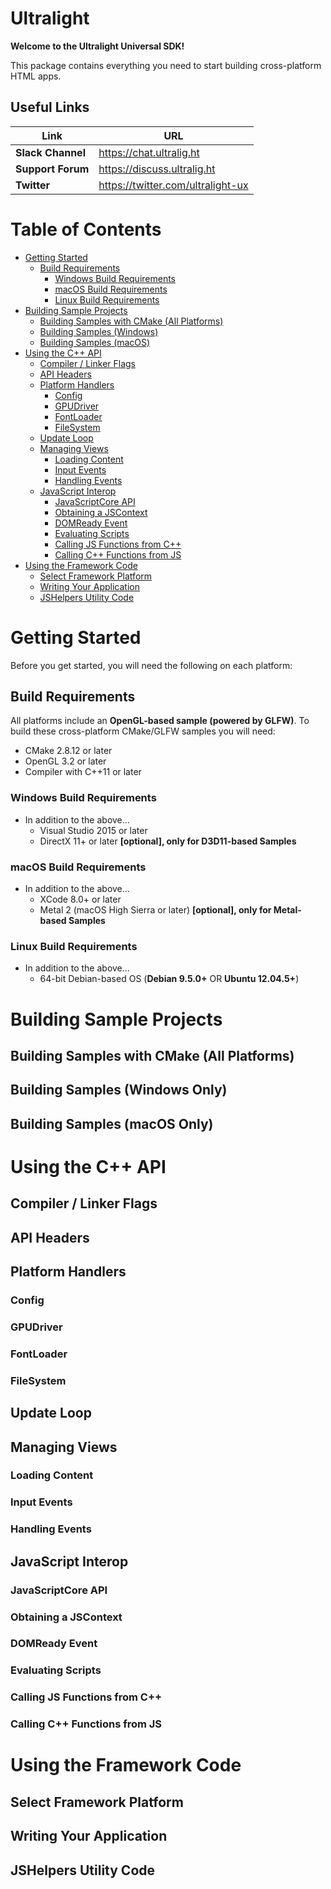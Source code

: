 # Ultralight

__Welcome to the Ultralight Universal SDK!__

This package contains everything you need to start building cross-platform HTML apps.

## Useful Links

| Link              | URL                                 |
| ----------------- | ----------------------------------- |
| __Slack Channel__ | <https://chat.ultralig.ht>          |
| __Support Forum__ | <https://discuss.ultralig.ht>       |
| __Twitter__       | <https://twitter.com/ultralight-ux> |


# Table of Contents

 - [Getting Started](#getting-started)
 	- [Build Requirements]()
 		- [Windows Build Requirements]()
 		- [macOS Build Requirements]()
 		- [Linux Build Requirements]()
 - [Building Sample Projects](#building-samples)
 	- [Building Samples with CMake (All Platforms)](#windows)
 	- [Building Samples (Windows)](#macOS)
 	- [Building Samples (macOS)](#linux)
 - [Using the C++ API](#using-the-c++-api)
 	- [Compiler / Linker Flags]()
 	- [API Headers]()
 	- [Platform Handlers]()
 		- [Config]()
 		- [GPUDriver]()
 		- [FontLoader]()
 		- [FileSystem]()
 	- [Update Loop]()
 	- [Managing Views]()
 		- [Loading Content]()
 		- [Input Events]()
 		- [Handling Events]()
 	- [JavaScript Interop]()
		- [JavaScriptCore API]()
		- [Obtaining a JSContext]()
		- [DOMReady Event]()
		- [Evaluating Scripts]()
		- [Calling JS Functions from C++]()
		- [Calling C++ Functions from JS]()
 - [Using the Framework Code]()
 	- [Select Framework Platform]()
	- [Writing Your Application]()
	- [JSHelpers Utility Code]()

# Getting Started

Before you get started, you will need the following on each platform:

## Build Requirements

All platforms include an __OpenGL-based sample (powered by GLFW)__. To build these cross-platform CMake/GLFW samples you will need:

 - CMake 2.8.12 or later
 - OpenGL 3.2 or later
 - Compiler with C++11 or later

### Windows Build Requirements

 - In addition to the above...
 	- Visual Studio 2015 or later
 	- DirectX 11+ or later __[optional], only for D3D11-based Samples__

### macOS Build Requirements
 - In addition to the above...
 	- XCode 8.0+ or later
 	- Metal 2 (macOS High Sierra or later) __[optional], only for Metal-based Samples__

### Linux Build Requirements

 - In addition to the above...
 	- 64-bit Debian-based OS (__Debian 9.5.0+__ OR __Ubuntu 12.04.5+__)


# Building Sample Projects

## Building Samples with CMake (All Platforms)

## Building Samples (Windows Only)

## Building Samples (macOS Only)

# Using the C++ API

## Compiler / Linker Flags

## API Headers

## Platform Handlers

### Config

### GPUDriver

### FontLoader

### FileSystem

## Update Loop

## Managing Views

### Loading Content

### Input Events

### Handling Events

## JavaScript Interop

### JavaScriptCore API

### Obtaining a JSContext

### DOMReady Event

### Evaluating Scripts

### Calling JS Functions from C++

### Calling C++ Functions from JS

# Using the Framework Code

## Select Framework Platform

## Writing Your Application

## JSHelpers Utility Code
